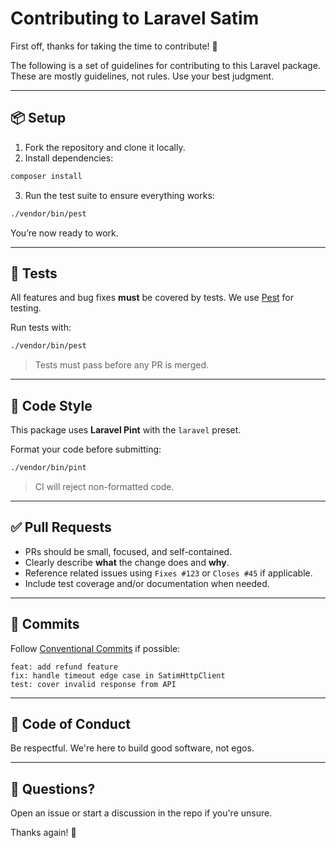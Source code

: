 # Contributing to Laravel Satim

First off, thanks for taking the time to contribute! 🚀

The following is a set of guidelines for contributing to this Laravel package.
These are mostly guidelines, not rules. Use your best judgment.

---

## 📦 Setup

1. Fork the repository and clone it locally.
2. Install dependencies:

```bash
composer install
```

3. Run the test suite to ensure everything works:

```bash
./vendor/bin/pest
```

You’re now ready to work.

---

## 🧪 Tests

All features and bug fixes **must** be covered by tests.
We use [Pest](https://pestphp.com/) for testing.

Run tests with:

```bash
./vendor/bin/pest
```

> Tests must pass before any PR is merged.

---

## 📁 Code Style

This package uses **Laravel Pint** with the `laravel` preset.

Format your code before submitting:

```bash
./vendor/bin/pint
```

> CI will reject non-formatted code.

---

## ✅ Pull Requests

- PRs should be small, focused, and self-contained.
- Clearly describe **what** the change does and **why**.
- Reference related issues using `Fixes #123` or `Closes #45` if applicable.
- Include test coverage and/or documentation when needed.

---

## 📄 Commits

Follow [Conventional Commits](https://www.conventionalcommits.org/en/v1.0.0/) if possible:

```
feat: add refund feature
fix: handle timeout edge case in SatimHttpClient
test: cover invalid response from API
```

---

## 🙏 Code of Conduct

Be respectful. We're here to build good software, not egos.

---

## 💬 Questions?

Open an issue or start a discussion in the repo if you're unsure.

Thanks again! 🙌
